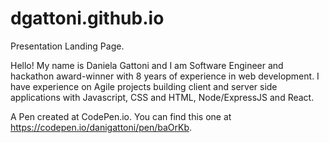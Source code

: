 # dgattoni.github.io

Presentation Landing Page.

Hello!
My name is Daniela Gattoni and I am Software Engineer and hackathon award-winner with 8 years of experience in web development.
I have experience on Agile projects building client and server side applications with Javascript, CSS and HTML, Node/ExpressJS and React.

A Pen created at CodePen.io. You can find this one at https://codepen.io/danigattoni/pen/baOrKb.
